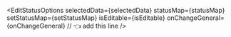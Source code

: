 <EditStatusOptions
  selectedData={selectedData}
  statusMap={statusMap}
  setStatusMap={setStatusMap}
  isEditable={isEditable}
  onChangeGeneral={onChangeGeneral}   // 👈 add this line
/>
